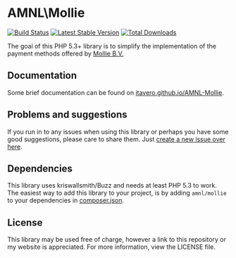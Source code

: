 # AMNL\Mollie
[![Build Status](https://travis-ci.org/itavero/AMNL-Mollie.png?branch=master)](https://travis-ci.org/itavero/AMNL-Mollie)
[![Latest Stable Version](https://poser.pugx.org/amnl/mollie/v/stable.png)](https://packagist.org/packages/amnl/mollie)
[![Total Downloads](https://poser.pugx.org/amnl/mollie/downloads.png)](https://packagist.org/packages/amnl/mollie)

The goal of this PHP 5.3+ library is to simplify the implementation of the payment methods offered by [Mollie B.V.](http://www.mollie.nl)

## Documentation
Some brief documentation can be found on [itavero.github.io/AMNL-Mollie](http://itavero.github.io/AMNL-Mollie/).

## Problems and suggestions
If you run in to any issues when using this library or perhaps you have some good suggestions, please care to share them. Just [create a new issue over here](https://github.com/itavero/AMNL-Mollie/issues).

## Dependencies
This library uses kriswallsmith/Buzz and needs at least PHP 5.3 to work.
The easiest way to add this library to your project, is by adding `amnl/mollie` to your dependencies in [composer.json](http://getcomposer.org/).

## License
This library may be used free of charge, however a link to this repository or my website is appreciated.
For more information, view the LICENSE file.
